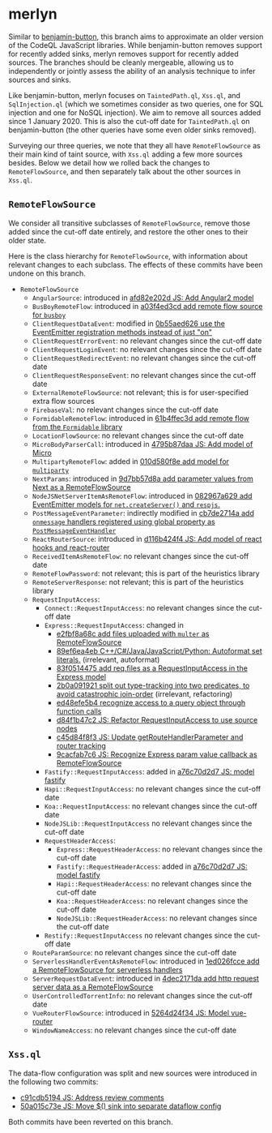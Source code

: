 # merlyn

Similar to
[benjamin-button](https://github.com/github/codeql/blob/experimental/benjamin-button/benjamin-button.md),
this branch aims to approximate an older version of the CodeQL JavaScript libraries. While
benjamin-button removes support for recently added sinks, merlyn removes support for recently added
sources. The branches should be cleanly mergeable, allowing us to independently or jointly assess
the ability of an analysis technique to infer sources and sinks.

Like benjamin-button, merlyn focuses on `TaintedPath.ql`, `Xss.ql`, and `SqlInjection.ql` (which we
sometimes consider as two queries, one for SQL injection and one for NoSQL injection). We aim to
remove all sources added since 1 January 2020. This is also the cut-off date for `TaintedPath.ql` on
benjamin-button (the other queries have some even older sinks removed).

Surveying our three queries, we note that they all have `RemoteFlowSource` as their main kind of
taint source, with `Xss.ql` adding a few more sources besides. Below we detail how we rolled back
the changes to `RemoteFlowSource`, and then separately talk about the other sources in `Xss.ql`.

## `RemoteFlowSource`

We consider all transitive subclasses of `RemoteFlowSource`, remove those added since the cut-off
date entirely, and restore the other ones to their older state.

Here is the class hierarchy for `RemoteFlowSource`, with information about relevant changes to each subclass. The effects of these commits have been undone on this branch.

- `RemoteFlowSource`
  - `AngularSource`:
    introduced in [afd82e202d JS: Add Angular2 model](https://github.com/github/codeql/commit/afd82e202d)
  - `BusBoyRemoteFlow`:
    introduced in [a03f4ed3cd add remote flow source for `busboy`](https://github.com/github/codeql/commit/a03f4ed3cd)
  - `ClientRequestDataEvent`:
    modified in [0b55aed626 use the EventEmitter registration methods instead of just "on"](https://github.com/github/codeql/commit/0b55aed626)
  - `ClientRequestErrorEvent`:
    no relevant changes since the cut-off date
  - `ClientRequestLoginEvent`:
    no relevant changes since the cut-off date
  - `ClientRequestRedirectEvent`:
    no relevant changes since the cut-off date
  - `ClientRequestResponseEvent`:
    no relevant changes since the cut-off date
  - `ExternalRemoteFlowSource`:
    not relevant; this is for user-specified extra flow sources
  - `FirebaseVal`:
    no relevant changes since the cut-off date
  - `FormidableRemoteFlow`:
    introduced in [61b4ffec3d add remote flow from the `Formidable` library](https://github.com/github/codeql/commit/61b4ffec3d)
  - `LocationFlowSource`:
    no relevant changes since the cut-off date
  - `MicroBodyParserCall`:
    introduced in [4795b87daa JS: Add model of Micro](https://github.com/github/codeql/commit/4795b87daa)
  - `MultipartyRemoteFlow`:
    added in [010d580f8e add model for `multiparty`](https://github.com/github/codeql/commit/010d580f8e)
  - `NextParams`:
    introduced in [9d7bb57d8a add parameter values from Next as a RemoteFlowSource](https://github.com/github/codeql/commit/9d7bb57d8a)
  - `NodeJSNetServerItemAsRemoteFlow`:
    introduced in [082967a629 add EventEmitter models for `net.createServer()` and `respjs`.](https://github.com/github/codeql/commit/082967a629)
  - `PostMessageEventParameter`:
    indirectly modified in [cb7de2714a add `onmessage` handlers registered using global property as `PostMessageEventHandler`](https://github.com/github/codeql/commit/cb7de2714a)
  - `ReactRouterSource`:
    introduced in [d116b424f4 JS: Add model of react hooks and react-router](https://github.com/github/codeql/commit/d116b424f4)
  - `ReceivedItemAsRemoteFlow`:
    no relevant changes since the cut-off date
  - `RemoteFlowPassword`:
    not relevant; this is part of the heuristics library
  - `RemoteServerResponse`:
    not relevant; this is part of the heuristics library
  - `RequestInputAccess`:
    - `Connect::RequestInputAccess`:
      no relevant changes since the cut-off date
    - `Express::RequestInputAccess`: changed in
      - [e2fbf8a68c add files uploaded with `multer` as RemoteFlowSource](https://github.com/github/codeql/commit/e2fbf8a68c)
      - [89ef6ea4eb C++/C#/Java/JavaScript/Python: Autoformat set literals.](https://github.com/github/codeql/commit/89ef6ea4eb) (irrelevant, autoformat)
      - [83f0514475 add req.files as a RequestInputAccess in the Express model](https://github.com/github/codeql/commit/83f0514475)
      - [2b0a091921 split out type-tracking into two predicates, to avoid catastrophic join-order](https://github.com/github/codeql/commit/2b0a091921) (irrelevant, refactoring)
      - [ed48efe5b4 recognize access to a query object through function calls](https://github.com/github/codeql/commit/ed48efe5b4)
      - [d84f1b47c2 JS: Refactor RequestInputAccess to use source nodes](https://github.com/github/codeql/commit/d84f1b47c2)
      - [c45d84f8f3 JS: Update getRouteHandlerParameter and router tracking](https://github.com/github/codeql/commit/c45d84f8f3)
      - [9cacfab7c6 JS: Recognize Express param value callback as RemoteFlowSource](https://github.com/github/codeql/commit/9cacfab7c6)
    - `Fastify::RequestInputAccess`:
      added in [a76c70d2d7 JS: model fastify](https://github.com/github/codeql/commit/a76c70d2d7)
    - `Hapi::RequestInputAccess`:
      no relevant changes since the cut-off date
    - `Koa::RequestInputAccess`:
      no relevant changes since the cut-off date
    - `NodeJSLib::RequestInputAccess`
      no relevant changes since the cut-off date
    - `RequestHeaderAccess`:
      - `Express::RequestHeaderAccess`:
        no relevant changes since the cut-off date
      - `Fastify::RequestHeaderAccess`:
        added in [a76c70d2d7 JS: model fastify](https://github.com/github/codeql/commit/a76c70d2d7)
      - `Hapi::RequestHeaderAccess`:
        no relevant changes since the cut-off date
      - `Koa::RequestHeaderAccess`:
        no relevant changes since the cut-off date
      - `NodeJSLib::RequestHeaderAccess`:
        no relevant changes since the cut-off date
    - `Restify::RequestInputAccess`
      no relevant changes since the cut-off date
  - `RouteParamSource`:
    no relevant changes since the cut-off date
  - `ServerlessHandlerEventAsRemoteFlow`:
    introduced in [1ed026fcce add a RemoteFlowSource for serverless handlers](https://github.com/github/codeql/commit/1ed026fcce)
  - `ServerRequestDataEvent`:
    introduced in [4dec2171da add http request server data as a RemoteFlowSource](https://github.com/github/codeql/commit/4dec2171da)
  - `UserControlledTorrentInfo`:
    no relevant changes since the cut-off date
  - `VueRouterFlowSource`:
    introduced in [5264d24f34 JS: Model vue-router](https://github.com/github/codeql/commit/5264d24f34)
  - `WindowNameAccess`:
    no relevant changes since the cut-off date

## `Xss.ql`

The data-flow configuration was split and new sources were introduced in the following two commits:

- [c91cdb5194 JS: Address review comments](https://github.com/github/codeql/commit/c91cdb5194)
- [50a015c73e JS: Move $() sink into separate dataflow config](https://github.com/github/codeql/commit/50a015c73e)

Both commits have been reverted on this branch.
